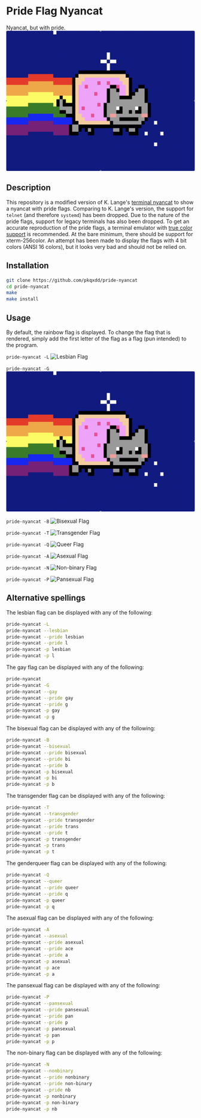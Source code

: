 # Pride Flag Nyancat

Nyancat, but with pride.
![Rainbow flag](img/G.gif)

## Description

This repository is a modified version of K. Lange's [terminal nyancat](https://github.com/klange/nyancat) to 
show a nyancat with pride flags. 
Comparing to K. Lange's version, the support for `telnet` (and therefore `systemd`) has been dropped.
Due to the nature of the pride flags, support for legacy terminals has also been dropped. To get an accurate reproduction
of the pride flags, a terminal emulator with 
[true color support](https://gist.github.com/XVilka/8346728#now-supporting-true-color) is recommended. At the bare
minimum, there should be support for xterm-256color. An attempt has been made to display the flags with 4 bit colors 
(ANSI 16 colors), but it looks very bad and should not be relied on. 

## Installation

```bash
git clone https://github.com/pkqxdd/pride-nyancat
cd pride-nyancat
make 
make install
```

## Usage

By default, the rainbow flag is displayed. To change the flag that is rendered, simply add
the first letter of the flag as a flag (pun intended) to the program.

```pride-nyancat -L```
![Lesbian Flag](img/L.gif)

```pride-nyancat -G```
![Gay Flag](img/G.gif)

```pride-nyancat -B```
![Bisexual Flag](img/B.gif)

```pride-nyancat -T```
![Transgender Flag](img/T.gif)

```pride-nyancat -Q```
![Queer Flag](img/Q.gif)

```pride-nyancat -A```
![Asexual Flag](img/A.gif)

```pride-nyancat -N```
![Non-binary Flag](img/N.gif)

```pride-nyancat -P```
![Pansexual Flag](img/P.gif)

## Alternative spellings

The lesbian flag can be displayed with any of the following:
```bash
pride-nyancat -L
pride-nyancat --lesbian
pride-nyancat --pride lesbian
pride-nyancat --pride l
pride-nyancat -p lesbian
pride-nyancat -p l
```

The gay flag can be displayed with any of the following:
```bash
pride-nyancat
pride-nyancat -G
pride-nyancat --gay
pride-nyancat --pride gay
pride-nyancat --pride g
pride-nyancat -p gay
pride-nyancat -p g
```

The bisexual flag can be displayed with any of the following:
```bash
pride-nyancat -B
pride-nyancat --bisexual
pride-nyancat --pride bisexual
pride-nyancat --pride bi
pride-nyancat --pride b
pride-nyancat -p bisexual
pride-nyancat -p bi
pride-nyancat -p b
```

The transgender flag can be displayed with any of the following:
```bash
pride-nyancat -T
pride-nyancat --transgender
pride-nyancat --pride transgender
pride-nyancat --pride trans
pride-nyancat --pride t
pride-nyancat -p transgender
pride-nyancat -p trans
pride-nyancat -p t
```

The genderqueer flag can be displayed with any of the following:
```bash
pride-nyancat -Q
pride-nyancat --queer
pride-nyancat --pride queer
pride-nyancat --pride q
pride-nyancat -p queer
pride-nyancat -p q
```

The asexual flag can be displayed with any of the following:
```bash
pride-nyancat -A
pride-nyancat --asexual
pride-nyancat --pride asexual
pride-nyancat --pride ace
pride-nyancat --pride a
pride-nyancat -p asexual
pride-nyancat -p ace
pride-nyancat -p a
```

The pansexual flag can be displayed with any of the following:
```bash
pride-nyancat -P
pride-nyancat --pansexual
pride-nyancat --pride pansexual
pride-nyancat --pride pan
pride-nyancat --pride p
pride-nyancat -p pansexual
pride-nyancat -p pan
pride-nyancat -p p
```

The non-binary flag can be displayed with any of the following:
```bash
pride-nyancat -N
pride-nyancat --nonbinary
pride-nyancat --pride nonbinary
pride-nyancat --pride non-binary
pride-nyancat --pride nb
pride-nyancat -p nonbinary
pride-nyancat -p non-binary
pride-nyancat -p nb
```